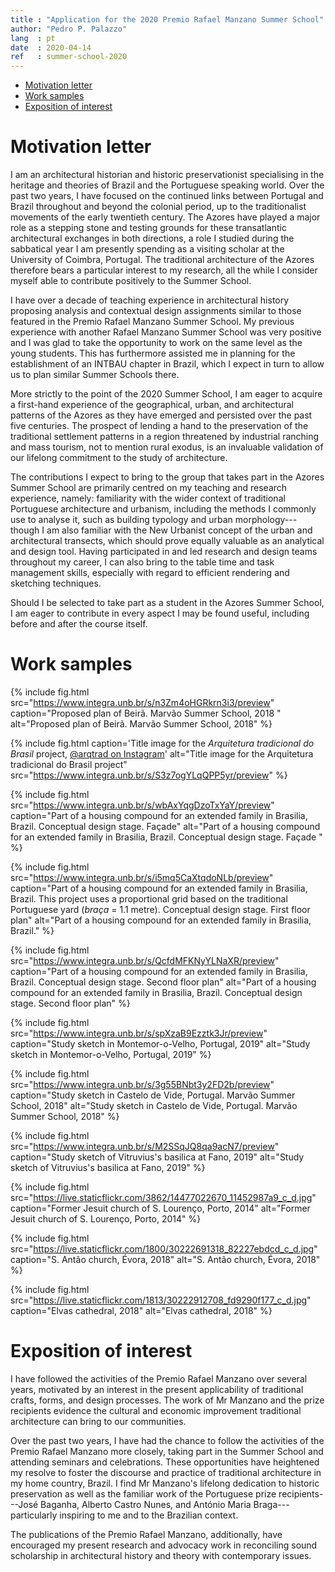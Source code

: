 ```yaml
---
title : "Application for the 2020 Premio Rafael Manzano Summer School"
author: "Pedro P. Palazzo"
lang  : pt
date  : 2020-04-14
ref   : summer-school-2020
---
```


- [Motivation letter](#motivation-letter)
- [Work samples](#work-samples)
- [Exposition of interest](#exposition-of-interest)

Motivation letter
=================

I am an architectural historian and historic preservationist
specialising in the heritage and theories of Brazil and the Portuguese
speaking world. Over the past two years, I have focused on the continued
links between Portugal and Brazil throughout and beyond the colonial
period, up to the traditionalist movements of the early twentieth
century. The Azores have played a major role as a stepping stone and
testing grounds for these transatlantic architectural exchanges in both
directions, a role I studied during the sabbatical year I am presently
spending as a visiting scholar at the University of Coimbra, Portugal.
The traditional architecture of the Azores therefore bears a particular
interest to my research, all the while I consider myself able to
contribute positively to the Summer School.

I have over a decade of teaching experience in architectural history
proposing analysis and contextual design assignments similar to those
featured in the Premio Rafael Manzano Summer School. My previous
experience with another Rafael Manzano Summer School was very positive
and I was glad to take the opportunity to work on the same level as the
young students. This has furthermore assisted me in planning for the
establishment of an INTBAU chapter in Brazil, which I expect in turn to
allow us to plan similar Summer Schools there.

More strictly to the point of the 2020 Summer School, I am eager to
acquire a first-hand experience of the geographical, urban, and
architectural patterns of the Azores as they have emerged and persisted
over the past five centuries. The prospect of lending a hand to the
preservation of the traditional settlement patterns in a region
threatened by industrial ranching and mass tourism, not to mention rural
exodus, is an invaluable validation of our lifelong commitment to the
study of architecture.

The contributions I expect to bring to the group that takes part in the
Azores Summer School are primarily centred on my teaching and research
experience, namely: familiarity with the wider context of traditional
Portuguese architecture and urbanism, including the methods I commonly
use to analyse it, such as building typology and urban
morphology---though I am also familiar with the New Urbanist concept of
the urban and architectural transects, which should prove equally
valuable as an analytical and design tool. Having participated in and
led research and design teams throughout my career, I can also bring to
the table time and task management skills, especially with regard to
efficient rendering and sketching techniques.

Should I be selected to take part as a student in the Azores Summer
School, I am eager to contribute in every aspect I may be found useful,
including before and after the course itself.

Work samples
============

{% include fig.html
src="https://www.integra.unb.br/s/n3Zm4oHGRkrn3i3/preview"
caption="Proposed plan of Beirã. Marvão Summer School, 2018 "
alt="Proposed plan of Beirã. Marvão Summer School, 2018" %}

{% include fig.html caption='Title image for the <em>Arquitetura
tradicional do Brasil</em> project, <a
href="http://instagram.com/arqtrad/">\@arqtrad on Instagram</a>'
alt="Title image for the Arquitetura tradicional do Brasil project"
src="https://www.integra.unb.br/s/S3z7ogYLqQPP5yr/preview" %}

{% include fig.html
src="https://www.integra.unb.br/s/wbAxYqgDzoTxYaY/preview" caption="Part
of a housing compound for an extended family in Brasilia, Brazil.
Conceptual design stage. Façade" alt="Part of a housing compound for an
extended family in Brasilia, Brazil. Conceptual design stage. Façade "
%}

{% include fig.html
src="https://www.integra.unb.br/s/i5mq5CaXtqdoNLb/preview" caption="Part
of a housing compound for an extended family in Brasilia, Brazil. This
project uses a proportional grid based on the traditional Portuguese
yard (*braça* = 1.1 metre). Conceptual design stage. First floor plan"
alt="Part of a housing compound for an extended family in Brasilia,
Brazil." %}

{% include fig.html
src="https://www.integra.unb.br/s/QcfdMFKNyYLNaXR/preview" caption="Part
of a housing compound for an extended family in Brasilia, Brazil.
Conceptual design stage. Second floor plan" alt="Part of a housing
compound for an extended family in Brasilia, Brazil. Conceptual design
stage. Second floor plan" %}

{% include fig.html
src="https://www.integra.unb.br/s/spXzaB9Ezztk3Jr/preview"
caption="Study sketch in Montemor-o-Velho, Portugal, 2019" alt="Study
sketch in Montemor-o-Velho, Portugal, 2019" %}

{% include fig.html
src="https://www.integra.unb.br/s/3g55BNbt3y2FD2b/preview"
caption="Study sketch in Castelo de Vide, Portugal. Marvão Summer
School, 2018" alt="Study sketch in Castelo de Vide, Portugal. Marvão
Summer School, 2018" %}

{% include fig.html
src="https://www.integra.unb.br/s/M2SSqJQ8qa9acN7/preview"
caption="Study sketch of Vitruvius's basilica at Fano, 2019" alt="Study
sketch of Vitruvius's basilica at Fano, 2019" %}

{% include fig.html
src="https://live.staticflickr.com/3862/14477022670_11452987a9_c_d.jpg"
caption="Former Jesuit church of S. Lourenço, Porto, 2014" alt="Former
Jesuit church of S. Lourenço, Porto, 2014" %}

{% include fig.html
src="https://live.staticflickr.com/1800/30222691318_82227ebdcd_c_d.jpg"
caption="S. Antão church, Évora, 2018" alt="S. Antão church, Évora,
2018" %}

{% include fig.html
src="https://live.staticflickr.com/1813/30222912708_fd9290f177_c_d.jpg"
caption="Elvas cathedral, 2018" alt="Elvas cathedral, 2018" %}


Exposition of interest
======================

I have followed the activities of the Premio Rafael Manzano over several
years, motivated by an interest in the present applicability of
traditional crafts, forms, and design processes. The work of Mr Manzano
and the prize recipients evidence the cultural and economic improvement
traditional architecture can bring to our communities.

Over the past two years, I have had the chance to follow the activities
of the Premio Rafael Manzano more closely, taking part in the Summer
School and attending seminars and celebrations. These opportunities have
heightened my resolve to foster the discourse and practice of
traditional architecture in my home country, Brazil. I find Mr Manzano's
lifelong dedication to historic preservation as well as the familiar
work of the Portuguese prize recipients---José Baganha, Alberto Castro
Nunes, and António Maria Braga---particularly inspiring to me and to the
Brazilian context.

The publications of the Premio Rafael Manzano, additionally, have
encouraged my present research and advocacy work in reconciling sound
scholarship in architectural history and theory with contemporary
issues.


